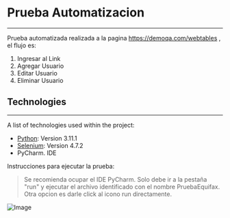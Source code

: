 # Prueba Automatizacion
***
Prueba automatizada realizada a la pagina https://demoqa.com/webtables , el flujo es:
1.  Ingresar al Link
2.  Agregar  Usuario
3.  Editar Usuario
4.  Eliminar Usuario


## Technologies
***
A list of technologies used within the project:
* [Python](https://docs.python.org/3.11/index.html): Version 3.11.1 
* [Selenium](https://selenium-python.readthedocs.io/): Version 4.7.2
* PyCharm. IDE 


Instrucciones para ejecutar la prueba:
> Se recomienda ocupar el IDE PyCharm. 
> Solo debe ir a la pestaña "run" y ejecutar el archivo identificado con el nombre PruebaEquifax.
> Otra opcion es darle click al icono run directamente.

![Image]()
